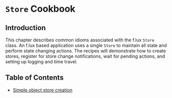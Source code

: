 # `Store` Cookbook

## Introduction

This chapter describes common idioms associated with the f.lux `Store` class. An f.lux based application uses a single `Store` to maintain all state and perform state changing actions. The recipes will demonstrate how to create stores, register for store change notifications, wait for pending actions, and setting up logging and time travel.


## Table of Contents

* [Simple object store creation](simple-object-store-create.md)